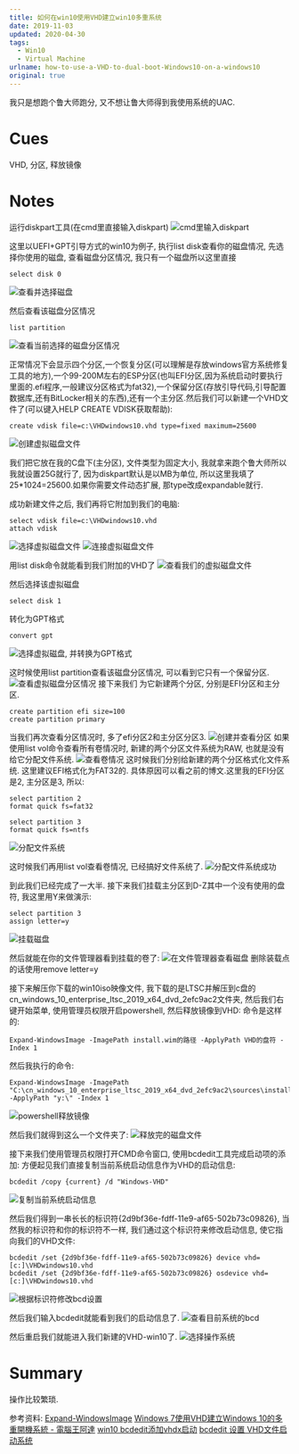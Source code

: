 ```yaml
---
title: 如何在win10使用VHD建立win10多重系统
date: 2019-11-03 
updated: 2020-04-30
tags:
  - Win10
  - Virtual Machine
urlname: how-to-use-a-VHD-to-dual-boot-Windows10-on-a-windows10
original: true
---
```

我只是想跑个鲁大师跑分, 又不想让鲁大师得到我使用系统的UAC.
<!--more-->
# Cues

VHD, 分区, 释放镜像
# Notes
运行diskpart工具(在cmd里直接输入diskpart)
![cmd里输入diskpart](/picture/20191103-0.png)

这里以UEFI+GPT引导方式的win10为例子, 执行list disk查看你的磁盘情况, 先选择你使用的磁盘, 查看磁盘分区情况, 我只有一个磁盘所以这里直接
~~~
select disk 0
~~~
![查看并选择磁盘](/picture/20191103-1.png)

然后查看该磁盘分区情况
~~~
list partition
~~~
![查看当前选择的磁盘分区情况](/picture/20191103-2.png)

正常情况下会显示四个分区,一个恢复分区(可以理解是存放windows官方系统修复工具的地方),一个99-200M左右的ESP分区(也叫EFI分区,因为系统启动时要执行里面的.efi程序,一般建议分区格式为fat32),一个保留分区(存放引导代码,引导配置数据库,还有BitLocker相关的东西),还有一个主分区.然后我们可以新建一个VHD文件了(可以键入HELP CREATE VDISK获取帮助):
~~~
create vdisk file=c:\VHDwindows10.vhd type=fixed maximum=25600
~~~
![创建虚拟磁盘文件](/picture/20191103-3.png)

我们把它放在我的C盘下(主分区), 文件类型为固定大小, 我就拿来跑个鲁大师所以我就设置25G就行了, 因为diskpart默认是以MB为单位, 所以这里我填了25*1024=25600.如果你需要文件动态扩展, 那type改成expandable就行. 

成功新建文件之后, 我们再将它附加到我们的电脑:
~~~
select vdisk file=c:\VHDwindows10.vhd
attach vdisk
~~~
![选择虚拟磁盘文件](/picture/20191103-4.png)
![连接虚拟磁盘文件](/picture/20191103-5.png)

用list disk命令就能看到我们附加的VHD了
![查看我们的虚拟磁盘文件](/picture/20191103-6.png)

然后选择该虚拟磁盘
~~~
select disk 1
~~~
转化为GPT格式
~~~
convert gpt
~~~
![选择虚拟磁盘, 并转换为GPT格式](/picture/20191103-7.png)

这时候使用list partition查看该磁盘分区情况, 可以看到它只有一个保留分区.
![查看虚拟磁盘分区情况](/picture/20191103-8.png)
接下来我们
为它新建两个分区, 分别是EFI分区和主分区.
~~~
create partition efi size=100
create partition primary
~~~
当我们再次查看分区情况时, 多了efi分区2和主分区分区3. 
![创建并查看分区](/picture/20191103-9.png)
如果使用list vol命令查看所有卷情况时, 新建的两个分区文件系统为RAW, 也就是没有给它分配文件系统. 
![查看卷情况](/picture/20191103-10.png)
这时候我们分别给新建的两个分区格式化文件系统. 这里建议EFI格式化为FAT32的. 具体原因可以看之前的博文.这里我的EFI分区是2, 主分区是3, 所以:
~~~
select partition 2
format quick fs=fat32

select partition 3
format quick fs=ntfs
~~~
![分配文件系统](/picture/20191103-11.png)

这时候我们再用list vol查看卷情况, 已经搞好文件系统了. 
![分配文件系统成功](/picture/20191103-12.png)

到此我们已经完成了一大半.
接下来我们挂载主分区到D-Z其中一个没有使用的盘符, 我这里用Y来做演示:
~~~
select partition 3
assign letter=y
~~~
![挂载磁盘](/picture/20191103-13.png)

然后就能在你的文件管理器看到挂载的卷了:
![在文件管理器查看磁盘](/picture/20191103-14.png)
删除装载点的话使用remove letter=y

接下来解压你下载的win10iso映像文件, 我下载的是LTSC并解压到c盘的cn_windows_10_enterprise_ltsc_2019_x64_dvd_2efc9ac2文件夹, 然后我们右键开始菜单, 使用管理员权限开启powershell, 然后释放镜像到VHD:
命令是这样的:
~~~
Expand-WindowsImage -ImagePath install.wim的路径 -ApplyPath VHD的盘符 -Index 1
~~~
然后我执行的命令:
~~~
Expand-WindowsImage -ImagePath "C:\cn_windows_10_enterprise_ltsc_2019_x64_dvd_2efc9ac2\sources\install.wim" -ApplyPath "y:\" -Index 1
~~~
![powershell释放镜像](/picture/20191103-15.png)

然后我们就得到这么一个文件夹了:
![释放完的磁盘文件](/picture/20191103-16.png)

接下来我们使用管理员权限打开CMD命令窗口, 使用bcdedit工具完成启动项的添加:
方便起见我们直接复制当前系统启动信息作为VHD的启动信息:
~~~
bcdedit /copy {current} /d "Windows-VHD"
~~~
![复制当前系统启动信息](/picture/20191103-17.png)

然后我们得到一串长长的标识符{2d9bf36e-fdff-11e9-af65-502b73c09826}, 当然我的标识符和你的标识符不一样, 我们通过这个标识符来修改启动信息, 使它指向我们的VHD文件:
~~~
bcdedit /set {2d9bf36e-fdff-11e9-af65-502b73c09826} device vhd=[c:]\VHDwindows10.vhd
bcdedit /set {2d9bf36e-fdff-11e9-af65-502b73c09826} osdevice vhd=[c:]\VHDwindows10.vhd
~~~
![根据标识符修改bcd设置](/picture/20191103-18.png)

然后我们输入bcdedit就能看到我们的启动信息了. 
![查看目前系统的bcd](/picture/20191103-19.png)

然后重启我们就能进入我们新建的VHD-win10了.
![选择操作系统](/picture/20191103-20.png)
# Summary
操作比较繁琐. 

参考资料:
[Expand-WindowsImage](https://docs.microsoft.com/en-us/powershell/module/dism/expand-windowsimage?view=win10-ps)
[Windows 7使用VHD建立Windows 10的多重開機系統 - 電腦王阿達](https://www.kocpc.com.tw/archives/95456)
[win10 bcdedit添加vhdx启动](https://blog.csdn.net/qq_20480611/article/details/47955063)
[bcdedit 设置 VHD文件启动系统](http://blog.sina.com.cn/s/blog_6b6e6bad0100zpke.html)
